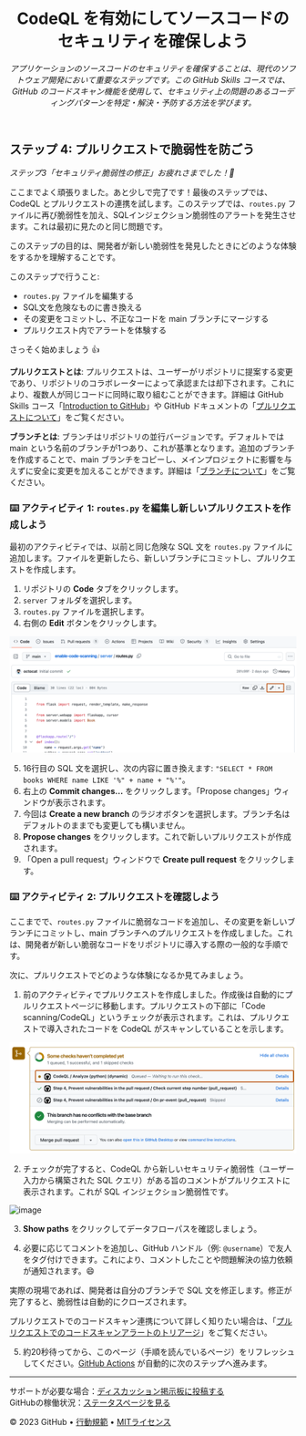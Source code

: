 <header>

<!--
  <<< 著者向けメモ: コースヘッダー >>>
  コースの作成方法については <https://skills.github.com/quickstart> を参照してください。
  1280×640 の画像、文の形式でのコース名、簡潔な説明文（斜体）を含めてください。
  リポジトリの設定では：テンプレートリポジトリを有効化し、1280×640 のソーシャル画像を追加し、マージ後は自動でブランチを削除する設定にしてください。
  「About」の隣に説明とタグを追加し、リリース、パッケージ、環境は無効にしてください。
  オープンソースライセンスを追加してください（GitHubではMITライセンスが使用されます）。
-->

# CodeQL を有効にしてソースコードのセキュリティを確保しよう

_アプリケーションのソースコードのセキュリティを確保することは、現代のソフトウェア開発において重要なステップです。この GitHub Skills コースでは、GitHub のコードスキャン機能を使用して、セキュリティ上の問題のあるコーディングパターンを特定・解決・予防する方法を学びます。_

</header>

<!--
  <<< Author notes: Step 4 >>>
  前のステップを認識してこのステップを始めてください。
  用語を定義し、docs.github.com へのリンクを貼ってください。
  TBD-step-4-notes.
-->

## ステップ 4: プルリクエストで脆弱性を防ごう

_ステップ3「セキュリティ脆弱性の修正」お疲れさまでした！:partying_face:_

ここまでよく頑張りました。あと少しで完了です！最後のステップでは、CodeQL とプルリクエストの連携を試します。このステップでは、`routes.py` ファイルに再び脆弱性を加え、SQLインジェクション脆弱性のアラートを発生させます。これは最初に見たのと同じ問題です。

このステップの目的は、開発者が新しい脆弱性を発見したときにどのような体験をするかを理解することです。

このステップで行うこと:
- `routes.py` ファイルを編集する
- SQL文を危険なものに書き換える
- その変更をコミットし、不正なコードを main ブランチにマージする
- プルリクエスト内でアラートを体験する

さっそく始めましょう 👍

**プルリクエストとは**: プルリクエストは、ユーザーがリポジトリに提案する変更であり、リポジトリのコラボレーターによって承認または却下されます。これにより、複数人が同じコードに同時に取り組むことができます。詳細は GitHub Skills コース「[Introduction to GitHub](https://github.com/skills/introduction-to-github)」や GitHub ドキュメントの「[プルリクエストについて](https://docs.github.com/ja/pull-requests/collaborating-with-pull-requests/proposing-changes-to-your-work-with-pull-requests/about-pull-requests)」をご覧ください。

**ブランチとは**: ブランチはリポジトリの並行バージョンです。デフォルトでは main という名前のブランチが1つあり、これが基準となります。追加のブランチを作成することで、main ブランチをコピーし、メインプロジェクトに影響を与えずに安全に変更を加えることができます。詳細は「[ブランチについて](https://docs.github.com/ja/pull-requests/collaborating-with-pull-requests/proposing-changes-to-your-work-with-pull-requests/about-branches#)」をご覧ください。

### :keyboard: アクティビティ 1: `routes.py` を編集し新しいプルリクエストを作成しよう

最初のアクティビティでは、以前と同じ危険な SQL 文を `routes.py` ファイルに追加します。ファイルを更新したら、新しいブランチにコミットし、プルリクエストを作成します。

  1. リポジトリの **Code** タブをクリックします。
  2. `server` フォルダを選択します。
  3. `routes.py` ファイルを選択します。
  4. 右側の **Edit** ボタンをクリックします。

![edit-button.png](/images/edit-button.png)
  
  5. 16行目の SQL 文を選択し、次の内容に置き換えます: `"SELECT * FROM books WHERE name LIKE '%" + name + "%'"`。
  6. 右上の **Commit changes...** をクリックします。「Propose changes」ウィンドウが表示されます。
  7. 今回は **Create a new branch** のラジオボタンを選択します。ブランチ名はデフォルトのままでも変更しても構いません。
  8. **Propose changes** をクリックします。これで新しいプルリクエストが作成されます。
  9. 「Open a pull request」ウィンドウで **Create pull request** をクリックします。
  

### :keyboard: アクティビティ 2: プルリクエストを確認しよう

ここまでで、`routes.py` ファイルに脆弱なコードを追加し、その変更を新しいブランチにコミットし、main ブランチへのプルリクエストを作成しました。これは、開発者が新しい脆弱なコードをリポジトリに導入する際の一般的な手順です。

次に、プルリクエストでどのような体験になるか見てみましょう。

1. 前のアクティビティでプルリクエストを作成しました。作成後は自動的にプルリクエストページに移動します。プルリクエストの下部に「Code scanning/CodeQL」というチェックが表示されます。これは、プルリクエストで導入されたコードを CodeQL がスキャンしていることを示します。

![pr-panel](/images/pr-panel.png)

2. チェックが完了すると、CodeQL から新しいセキュリティ脆弱性（ユーザー入力から構築された SQL クエリ）がある旨のコメントがプルリクエストに表示されます。これが SQL インジェクション脆弱性です。
  
  <img width="1180" alt="image" src="https://github.com/leftrightleft/enable-code-scanning/assets/4910518/378bd766-ef61-4619-ab3c-bf2c8d9618d7">

3. **Show paths** をクリックしてデータフローパスを確認しましょう。
  
4. 必要に応じてコメントを追加し、GitHub ハンドル（例: `@username`）で友人をタグ付けできます。これにより、コメントしたことや問題解決の協力依頼が通知されます。😄

実際の現場であれば、開発者は自分のブランチで SQL 文を修正します。修正が完了すると、脆弱性は自動的にクローズされます。

プルリクエストでのコードスキャン連携について詳しく知りたい場合は、「[プルリクエストでのコードスキャンアラートのトリアージ](https://docs.github.com/ja/code-security/code-scanning/automatically-scanning-your-code-for-vulnerabilities-and-errors/triaging-code-scanning-alerts-in-pull-requests)」をご覧ください。

5. 約20秒待ってから、このページ（手順を読んでいるページ）をリフレッシュしてください。[GitHub Actions](https://docs.github.com/ja/actions) が自動的に次のステップへ進みます。

<footer>

<!--
  <<< 著者向けメモ: フッター >>>
  サポートリンク、GitHubステータス、行動規範、ライセンスなどを追加してください。
-->

---

サポートが必要な場合：[ディスカッション掲示板に投稿する](https://github.com/orgs/skills/discussions/categories/introduction-to-codeql)  
GitHubの稼働状況：[ステータスページを見る](https://www.githubstatus.com/)

&copy; 2023 GitHub &bull; [行動規範](https://www.contributor-covenant.org/version/2/1/code_of_conduct/code_of_conduct.md) &bull; [MITライセンス](https://gh.io/mit)

</footer>

